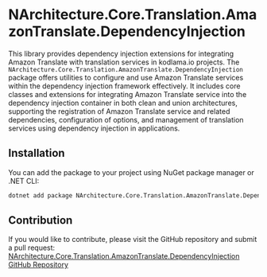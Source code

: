 # NArchitecture.Core.Translation.AmazonTranslate.DependencyInjection

This library provides dependency injection extensions for integrating Amazon Translate with translation services in kodlama.io projects. The `NArchitecture.Core.Translation.AmazonTranslate.DependencyInjection` package offers utilities to configure and use Amazon Translate services within the dependency injection framework effectively. It includes core classes and extensions for integrating Amazon Translate service into the dependency injection container in both clean and union architectures, supporting the registration of Amazon Translate service and related dependencies, configuration of options, and management of translation services using dependency injection in applications.

## Installation

You can add the package to your project using NuGet package manager or .NET CLI:

```bash
dotnet add package NArchitecture.Core.Translation.AmazonTranslate.DependencyInjection
```

## Contribution

If you would like to contribute, please visit the GitHub repository and submit a pull request: [NArchitecture.Core.Translation.AmazonTranslate.DependencyInjection GitHub Repository](https://github.com/kodlamaio-projects/nArchitecture.Core)
